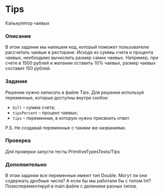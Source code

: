 # Tips

Калькулятор чаевых

### Описание

В этом задании мы напишем код, который поможет пользователю рассчитать чаевые в ресторане. Исходя из суммы счета и процента чаевых, необходимо вычислить размер самих чаевых. Например, при счете в 1500 рублей и желании оставить 10% чаевых, размер чаевых составит 150 рублей.

### Задание

Решение нужно написать в файле Tips. Для решения используй переменные, которые доступны внутри скобок:
- `bill` – сумма счета;
- `tipsPercent` – процент чаевых;
- `tips` – переменная, в которую нужно присвоить ответ. 

P.S. Не создавай переменные с такими же названиями.

### Проверка

Для проверки запусти тесты PrimitiveTypesTests/Tips

### Дополнительно

В этом задании все переменные имеют тип Double. Могут ли они содержать дробные числа? А если бы мы работали бы с типом Int?
Поэксперементируй в main файле с делением разных типов.
